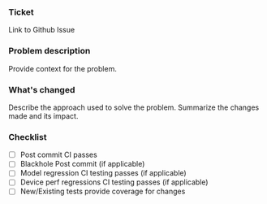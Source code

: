 ### Ticket
Link to Github Issue

### Problem description
Provide context for the problem.

### What's changed
Describe the approach used to solve the problem.
Summarize the changes made and its impact.

### Checklist
- [ ] Post commit CI passes
- [ ] Blackhole Post commit (if applicable)
- [ ] Model regression CI testing passes (if applicable)
- [ ] Device perf regressions CI testing passes (if applicable)
- [ ] New/Existing tests provide coverage for changes
